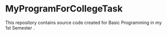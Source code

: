 # MyProgramForCollegeTask
This repository contains source code created for Basic Programming in my 1st Semester .
